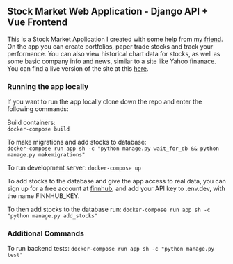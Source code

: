## Stock Market Web Application - Django API + Vue Frontend


This is a Stock Market Application I created with some help from my [friend](https://github.com/te427). On the app you can create portfolios, paper trade stocks and track your performance. You can also view historical chart data for stocks, as well as some basic company info and news, similar to a site like Yahoo finanace. You can find a live version of the site at this [here](3.23.61.95:8080). 

### Running the app locally

If you want to run the app locally clone down the repo and enter the following commands:

Build containers:  
`docker-compose build`

To make migrations and add stocks to database:  
`docker-compose run app sh -c "python manage.py wait_for_db && python manage.py makemigrations"`

To run development server:
`docker-compose up` 

To add stocks to the database and give the app access to real data, you can sign up for a free account at [finnhub](https://finnhub.io/), and add your API key to .env.dev, with the name FINNHUB_KEY.

To then add stocks to the database run:
`docker-compose run app sh -c "python manage.py add_stocks"`

### Additional Commands

To run backend tests: 
`docker-compose run app sh -c "python manage.py test"`

